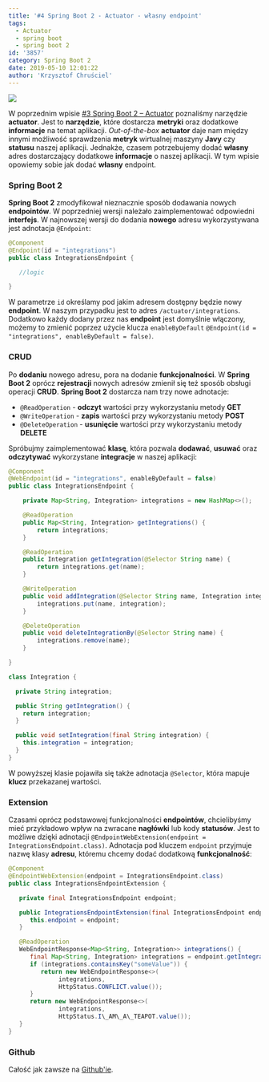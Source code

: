 ```yaml
---
title: '#4 Spring Boot 2 - Actuator - własny endpoint'
tags:
  - Actuator
  - spring boot
  - spring boot 2
id: '3857'
category: Spring Boot 2
date: 2019-05-10 12:01:22
author: 'Krzysztof Chruściel'
---
```


![](https://codecouple.pl/wp-content/uploads/2017/12/springBoot2Art.png)

W poprzednim wpisie [#3 Spring Boot 2 – Actuator](https://codecouple.pl/2019/05/03/3-spring-boot-2-actuator/) poznaliśmy narzędzie **actuator**. Jest to **narzędzie**, które dostarcza **metryki** oraz dodatkowe **informacje** na temat aplikacji. _Out-of-the-box_ **actuator** daje nam między innymi możliwość sprawdzenia **metryk** wirtualnej maszyny **Javy** czy **statusu** naszej aplikacji. Jednakże, czasem potrzebujemy dodać **własny** adres dostarczający dodatkowe **informacje** o naszej aplikacji. W tym wpisie opowiemy sobie jak dodać **własny** endpoint.
<!-- more -->
### Spring Boot 2

**Spring Boot 2** zmodyfikował nieznacznie sposób dodawania nowych **endpointów**. W poprzedniej wersji należało zaimplementować odpowiedni **interfejs**. W najnowszej wersji do dodania **nowego** adresu wykorzystywana jest adnotacja `@Endpoint`:

```java
@Component
@Endpoint(id = "integrations")
public class IntegrationsEndpoint {

   //logic

}
```

W parametrze `id` określamy pod jakim adresem dostępny będzie nowy **endpoint**. W naszym przypadku jest to adres `/actuator/integrations`. Dodatkowo każdy dodany przez nas **endpoint** jest domyślnie włączony, możemy to zmienić poprzez użycie klucza `enableByDefault` `@Endpoint(id = "integrations", enableByDefault = false)`.

### CRUD

Po **dodaniu** nowego adresu, pora na dodanie **funkcjonalności**. W **Spring Boot 2** oprócz **rejestracji** nowych adresów zmienił się też sposób obsługi operacji **CRUD**. **Spring Boot 2** dostarcza nam trzy nowe adnotacje:

*   `@ReadOperation` - **odczyt** wartości przy wykorzystaniu metody **GET**
*   `@WriteOperation` - **zapis** wartości przy wykorzystaniu metody **POST**
*   `@DeleteOperation` - **usunięcie** wartości przy wykorzystaniu metody **DELETE**

Spróbujmy zaimplementować **klasę**, która pozwala **dodawać**, **usuwać** oraz **odczytywać** wykorzystane **integracje** w naszej aplikacji:

```java
@Component
@WebEndpoint(id = "integrations", enableByDefault = false)
public class IntegrationsEndpoint {

    private Map<String, Integration> integrations = new HashMap<>();

    @ReadOperation
    public Map<String, Integration> getIntegrations() {
        return integrations;
    }

    @ReadOperation
    public Integration getIntegration(@Selector String name) {
        return integrations.get(name);
    }

    @WriteOperation
    public void addIntegration(@Selector String name, Integration integration) {
        integrations.put(name, integration);
    }

    @DeleteOperation
    public void deleteIntegrationBy(@Selector String name) {
        integrations.remove(name);
    }

}

class Integration {

  private String integration;

  public String getIntegration() {
    return integration;
  }

  public void setIntegration(final String integration) {
    this.integration = integration;
  }
}
```

W powyższej klasie pojawiła się także adnotacja `@Selector`, która mapuje **klucz** przekazanej wartości.

### Extension

Czasami oprócz podstawowej funkcjonalności **endpointów**, chcielibyśmy mieć przykładowo wpływ na zwracane **nagłówki** lub kody **statusów**. Jest to możliwe dzięki adnotacji `@EndpointWebExtension(endpoint = IntegrationsEndpoint.class)`. Adnotacja pod kluczem `endpoint` przyjmuje nazwę klasy **adresu**, któremu chcemy dodać dodatkową **funkcjonalność**:

```java
@Component
@EndpointWebExtension(endpoint = IntegrationsEndpoint.class)
public class IntegrationsEndpointExtension {

   private final IntegrationsEndpoint endpoint;

   public IntegrationsEndpointExtension(final IntegrationsEndpoint endpoint) {
      this.endpoint = endpoint;
   }

   @ReadOperation
   WebEndpointResponse<Map<String, Integration>> integrations() {
      final Map<String, Integration> integrations = endpoint.getIntegrations();
      if (integrations.containsKey("someValue")) {
         return new WebEndpointResponse<>(
              integrations, 
              HttpStatus.CONFLICT.value());
      }
      return new WebEndpointResponse<>(
              integrations, 
              HttpStatus.I\_AM\_A\_TEAPOT.value());
   }
}
```

### Github

Całość jak zawsze na [Github'ie](https://github.com/kchrusciel/Spring-Boot-2-Examples/tree/master/spring-boot-actuator-custom-example).